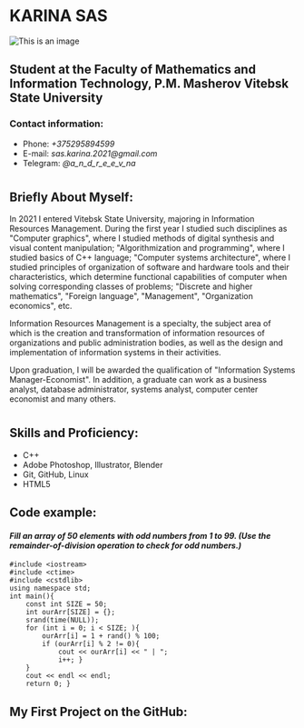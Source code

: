 # **KARINA SAS**
![This is an image](https://sun9-70.userapi.com/s/v1/if2/0ZjiOEcTTyF7BmIWDY-ArLm5Klx3gwOcFiMEaqMVBra77eUzOlsUKIEEaktdjVEZnbJN_CKxc_xcMWSHz7SLPVq2.jpg?size=1440x1920&quality=96&type=album)
## **Student at the Faculty of Mathematics and Information Technology, P.M. Masherov Vitebsk State University**
### **Contact information:**
- Phone: _+375295894599_
- E-mail: _sas.karina.2021@gmail.com_
- Telegram: _@a_n_d_r_e_e_v_na_
#
## **Briefly About Myself:**
In 2021 I entered Vitebsk State University, majoring in Information Resources Management. During the first year I studied such disciplines as "Computer graphics", where I studied methods of digital synthesis and visual content manipulation; "Algorithmization and programming", where I studied basics of C++ language; "Computer systems architecture", where I studied principles of organization of software and hardware tools and their characteristics, which determine functional capabilities of computer when solving corresponding classes of problems; "Discrete and higher mathematics", "Foreign language", "Management", "Organization economics", etc. 

Information Resources Management is a specialty, the subject area of which is the creation and transformation of information resources of organizations and public administration bodies, as well as the design and implementation of information systems in their activities. 

Upon graduation, I will be awarded the qualification of "Information Systems Manager-Economist". In addition, a graduate can work as a business analyst, database administrator, systems analyst, computer center economist and many others. 
#
## **Skills and Proficiency:**
* C++
* Adobe Photoshop, Illustrator, Blender
* Git, GitHub, Linux
* HTML5 
## **Code example:**
#### ***Fill an array of 50 elements with odd numbers from 1 to 99. (Use the remainder-of-division operation to check for odd numbers.)***
```
#include <iostream>
#include <ctime>
#include <cstdlib>
using namespace std;
int main(){
	const int SIZE = 50;
    int ourArr[SIZE] = {};
    srand(time(NULL));
    for (int i = 0; i < SIZE; ){
		ourArr[i] = 1 + rand() % 100;
		if (ourArr[i] % 2 != 0){
			cout << ourArr[i] << " | ";
			i++; }
	}
	cout << endl << endl;
	return 0; }
```
## **My First Project on the GitHub:**
